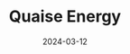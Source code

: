 ---  
layout: startup_page  
title: "Quaise Energy"  
id: "quaise.energy"  
permalink: "/quaiseenergyquaise.energy03122024/"  
website: "https://www.quaise.energy/"  
funding_round: "Series A1"  
funding_amount: "$21M"  
investors: "Prelude Ventures, Safar Partners, Mitsubishi Corporation, Standard Investments"  
about: "Quaise Energy is developing terawatt-scale geothermal energy solutions using millimeter-wave drilling technology. Their technology allows for accessing deep geothermal resources, significantly increasing energy output compared to conventional methods. This provides a scalable and sustainable source of clean baseload power."  
markets: "Clean Energy, Geothermal Energy, Advanced Materials, Industrial"  
hq: "Cambridge, Massachusetts, United States"  
founded_year: "2018"  
linkedin: "https://www.linkedin.com/company/quaise-energy"  
twitter: "https://twitter.com/Quaise_Energy"  
instagram: ""  
facebook: ""  
crunchbase: "https://www.crunchbase.com/organization/quaise"  
pitchbook: "https://pitchbook.com/profiles/company/435871-72"  

date_display: "12-Mar-2024"  
date: "2024-03-12"

# SEO Optimization  
meta_title: "Quaise Energy - Series A1 Funding ($21M)"  
meta_description: "Quaise Energy, Quaise Energy is developing terawatt-scale geothermal energy solutions using millimeter-wave drilling technology. Their technology allows for accessin..."  
meta_keywords: "Quaise Energy, Clean Energy, Geothermal Energy, Advanced Materials, Industrial, Series A1 funding"  
canonical_url: "https://startup.projectstartups.com/quaiseenergyquaise.energy03122024/"  
---